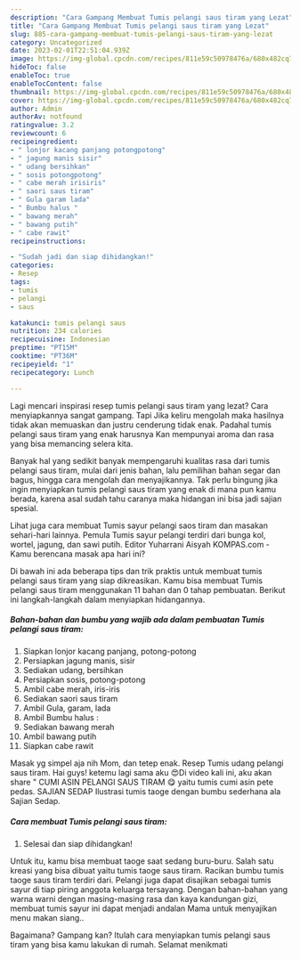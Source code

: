 ```yaml
---
description: "Cara Gampang Membuat Tumis pelangi saus tiram yang Lezat"
title: "Cara Gampang Membuat Tumis pelangi saus tiram yang Lezat"
slug: 885-cara-gampang-membuat-tumis-pelangi-saus-tiram-yang-lezat
category: Uncategorized
date: 2023-02-01T22:51:04.939Z
image: https://img-global.cpcdn.com/recipes/811e59c50978476a/680x482cq70/tumis-pelangi-saus-tiram-foto-resep-utama.jpg
hideToc: false
enableToc: true
enableTocContent: false
thumbnail: https://img-global.cpcdn.com/recipes/811e59c50978476a/680x482cq70/tumis-pelangi-saus-tiram-foto-resep-utama.jpg
cover: https://img-global.cpcdn.com/recipes/811e59c50978476a/680x482cq70/tumis-pelangi-saus-tiram-foto-resep-utama.jpg
author: Admin
authorAv: notfound
ratingvalue: 3.2
reviewcount: 6
recipeingredient:
- " lonjor kacang panjang potongpotong"
- " jagung manis sisir"
- " udang bersihkan"
- " sosis potongpotong"
- " cabe merah irisiris"
- " saori saus tiram"
- " Gula garam lada"
- " Bumbu halus "
- " bawang merah"
- " bawang putih"
- " cabe rawit"
recipeinstructions:

- "Sudah jadi dan siap dihidangkan!"
categories:
- Resep
tags:
- tumis
- pelangi
- saus

katakunci: tumis pelangi saus 
nutrition: 234 calories
recipecuisine: Indonesian
preptime: "PT15M"
cooktime: "PT36M"
recipeyield: "1"
recipecategory: Lunch

---
```



Lagi mencari inspirasi resep tumis pelangi saus tiram yang lezat? Cara menyiapkannya sangat gampang. Tapi Jika keliru mengolah maka hasilnya tidak akan memuaskan dan justru cenderung tidak enak. Padahal tumis pelangi saus tiram yang enak harusnya Kan mempunyai aroma dan rasa yang bisa memancing selera kita.


Banyak hal yang sedikit banyak mempengaruhi kualitas rasa dari tumis pelangi saus tiram, mulai dari jenis bahan, lalu pemilihan bahan segar dan bagus, hingga cara mengolah dan menyajikannya. Tak perlu bingung jika ingin menyiapkan tumis pelangi saus tiram yang enak di mana pun kamu berada, karena asal sudah tahu caranya maka hidangan ini bisa jadi sajian spesial.

Lihat juga cara membuat Tumis sayur pelangi saos tiram dan masakan sehari-hari lainnya. Pemula Tumis sayur pelangi terdiri dari bunga kol, wortel, jagung, dan sawi putih. Editor Yuharrani Aisyah KOMPAS.com - Kamu berencana masak apa hari ini?


Di bawah ini ada beberapa tips dan trik praktis untuk membuat tumis pelangi saus tiram yang siap dikreasikan. Kamu bisa membuat Tumis pelangi saus tiram menggunakan 11 bahan dan 0 tahap pembuatan. Berikut ini langkah-langkah dalam menyiapkan hidangannya.

<!--inarticleads1-->

##### Bahan-bahan dan bumbu yang wajib ada dalam pembuatan Tumis pelangi saus tiram:

1. Siapkan  lonjor kacang panjang, potong-potong
1. Persiapkan  jagung manis, sisir
1. Sediakan  udang, bersihkan
1. Persiapkan  sosis, potong-potong
1. Ambil  cabe merah, iris-iris
1. Sediakan  saori saus tiram
1. Ambil  Gula, garam, lada
1. Ambil  Bumbu halus :
1. Sediakan  bawang merah
1. Ambil  bawang putih
1. Siapkan  cabe rawit


Masak yg simpel aja nih Mom, dan tetep enak. Resep Tumis udang pelangi saus tiram. Hai guys! ketemu lagi sama aku 😍Di video kali ini, aku akan share &#34; CUMI ASIN PELANGI SAUS TIRAM 😋 yaitu tumis cumi asin pete pedas. SAJIAN SEDAP Ilustrasi tumis taoge dengan bumbu sederhana ala Sajian Sedap. 

<!--inarticleads2-->

##### Cara membuat Tumis pelangi saus tiram:


1. Selesai dan siap dihidangkan!

Untuk itu, kamu bisa membuat taoge saat sedang buru-buru. Salah satu kreasi yang bisa dibuat yaitu tumis taoge saus tiram. Racikan bumbu tumis taoge saus tiram terdiri dari. Pelangi juga dapat disajikan sebagai tumis sayur di tiap piring anggota keluarga tersayang. Dengan bahan-bahan yang warna warni dengan masing-masing rasa dan kaya kandungan gizi, membuat tumis sayur ini dapat menjadi andalan Mama untuk menyajikan menu makan siang.. 

Bagaimana? Gampang kan? Itulah cara menyiapkan tumis pelangi saus tiram yang bisa kamu lakukan di rumah. Selamat menikmati

